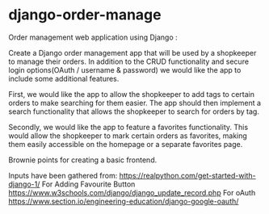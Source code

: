 # django-order-manage
Order management web application using Django :

Create a Django order management app that will be used by a shopkeeper to manage their orders. In addition to the CRUD functionality and secure login options(OAuth / username & password) we would like the app to include some additional features.

First, we would like the app to allow the shopkeeper to add tags to certain orders to make searching for them easier. The app should then implement a search functionality that allows the shopkeeper to search for orders by tag.

Secondly, we would like the app to feature a favorites functionality. This would allow the shopkeeper to mark certain orders as favorites, making them easily accessible on the homepage or a separate favorites page.

Brownie points for creating a basic frontend. 

Inputs have been gathered from:
https://realpython.com/get-started-with-django-1/
For Adding Favourite Button
https://www.w3schools.com/django/django_update_record.php
For oAuth
https://www.section.io/engineering-education/django-google-oauth/
